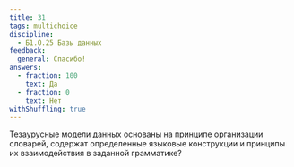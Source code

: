 ```yaml
---
title: 31
tags: multichoice
discipline:
  - Б1.О.25 Базы данных
feedback:
  general: Спасибо!
answers:
  - fraction: 100
    text: Да
  - fraction: 0
    text: Нет
withShuffling: true
---
```


Тезаурусные модели данных основаны на принципе организации словарей, содержат определенные языковые конструкции и принципы их взаимодействия в заданной грамматике?